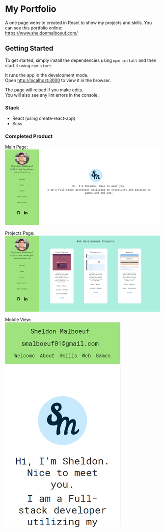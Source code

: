 # My Portfolio

A one page website created in React to show my projects and skills.
You can see this portfolio online: <br>
https://www.sheldonmalboeuf.com/

## Getting Started

To get started, simply install the dependencies using `npm install` and then start it using `npm start`.

It runs the app in the development mode.<br />
Open [http://localhost:3000](http://localhost:3000) to view it in the browser.

The page will reload if you make edits.<br />
You will also see any lint errors in the console.

### Stack

- React (using create-react-app)
- Scss

### Completed Product

Main Page:
![Main](https://github.com/smalboeuf/portfolio/blob/master/docs/PortfolioMain.PNG)

Projects Page:
![Projects](https://github.com/smalboeuf/portfolio/blob/master/docs/ProjectsExample.PNG)

Mobile View:
<br>
![Mobile](https://github.com/smalboeuf/portfolio/blob/master/docs/MobileSupported.PNG)
